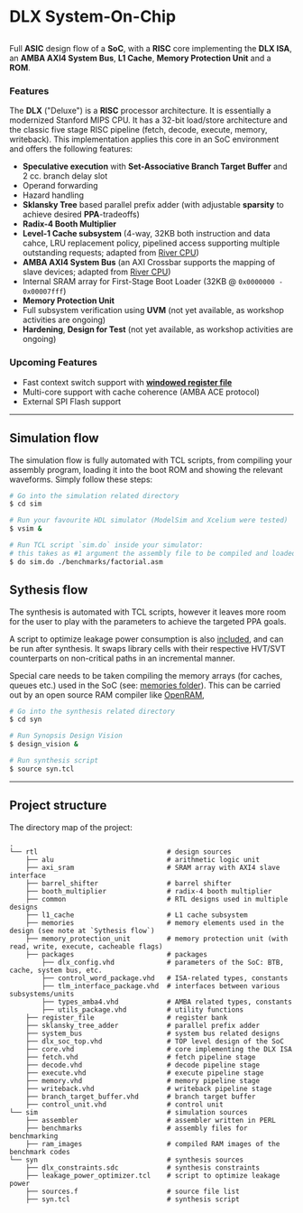 

<h1 style="margin-bottom: 0px;">
DLX System-On-Chip
</h1>
<h3 style="padding: 0px; margin: 0px;">

</h3>
<br>

Full **ASIC** design flow of a **SoC**, with a **RISC** core implementing the **DLX ISA**, an **AMBA AXI4 System Bus**,
**L1 Cache**, **Memory Protection Unit** and a **ROM**.

### Features
The **DLX** ("Deluxe") is a **RISC** processor architecture. It is essentially a modernized Stanford MIPS CPU. It has a 32-bit load/store architecture and the classic five stage RISC pipeline (fetch, decode, execute, memory, writeback). This implementation applies this core in an SoC environment and offers the following features:

- **Speculative execution** with **Set-Associative Branch Target Buffer** and 2 cc. branch delay slot
- Operand forwarding
- Hazard handling
- **Sklansky Tree** based parallel prefix adder (with adjustable **sparsity** to achieve desired **PPA**-tradeoffs)
- **Radix-4 Booth Multiplier**
- **Level-1 Cache subsystem** (4-way, 32KB both instruction and data cahce, LRU replacement policy, pipelined access supporting multiple outstanding requests; adapted from [River CPU](https://github.com/sergeykhbr/riscv_vhdl))
- **AMBA AXI4 System Bus** (an AXI Crossbar supports the mapping of slave devices; adapted from [River CPU](https://github.com/sergeykhbr/riscv_vhdl))
- Internal SRAM array for First-Stage Boot Loader (32KB @ `0x0000000 - 0x00007fff`)
- **Memory Protection Unit**
- Full subsystem verification using **UVM** (not yet available, as workshop activities are ongoing)
- **Hardening**, **Design for Test** (not yet available, as workshop activities are ongoing)

### Upcoming Features
- Fast context switch support with [**windowed register file**](rtl/windowed_register_file)
- Multi-core support with cache coherence (AMBA ACE protocol)
- External SPI Flash support
___

## Simulation flow
The simulation flow is fully automated with TCL scripts, from compiling your assembly program, loading it into the boot
ROM and showing the relevant waveforms. Simply follow these steps:

```bash
# Go into the simulation related directory
$ cd sim

# Run your favourite HDL simulator (ModelSim and Xcelium were tested)
$ vsim &

# Run TCL script `sim.do` inside your simulator:
# this takes as #1 argument the assembly file to be compiled and loaded into the boot ROM
$ do sim.do ./benchmarks/factorial.asm
```

## Sythesis flow
The synthesis is automated with TCL scripts, however it leaves more room for the user to play with the parameters to achieve the targeted PPA goals.

A script to optimize leakage power consumption is also [included](syn/leakage_power_optimizer.tcl), and can be run after synthesis. It swaps library cells with their respective HVT/SVT counterparts on non-critical paths in an incremental manner.

Special care needs to be taken compiling the memory arrays (for caches, queues etc.) used in the SoC (see: [memories folder](rtl/memories)). This can be carried out by an open source RAM compiler
like [OpenRAM](https://openram.org),

```bash
# Go into the synthesis related directory
$ cd syn

# Run Synopsis Design Vision
$ design_vision &

# Run synthesis script
$ source syn.tcl
```
___

## Project structure
The directory map of the project:

```
.
└── rtl                                # design sources
    ├── alu                            # arithmetic logic unit
    ├── axi_sram                       # SRAM array with AXI4 slave interface
    ├── barrel_shifter                 # barrel shifter
    ├── booth_multiplier               # radix-4 booth multiplier
    ├── common                         # RTL designs used in multiple designs
    ├── l1_cache                       # L1 cache subsystem
    ├── memories                       # memory elements used in the design (see note at `Sythesis flow`)
    ├── memory_protection_unit         # memory protection unit (with read, write, execute, cacheable flags)
    ├── packages                       # packages
        ├── dlx_config.vhd             # parameters of the SoC: BTB, cache, system bus, etc.
        ├── control_word_package.vhd   # ISA-related types, constants
        ├── tlm_interface_package.vhd  # interfaces between various subsystems/units
        ├── types_amba4.vhd            # AMBA related types, constants
        ├── utils_package.vhd          # utility functions
    ├── register_file                  # register bank
    ├── sklansky_tree_adder            # parallel prefix adder
    ├── system_bus                     # system bus related designs
    ├── dlx_soc_top.vhd                # TOP level design of the SoC
    ├── core.vhd                       # core implementing the DLX ISA
    ├── fetch.vhd                      # fetch pipeline stage
    ├── decode.vhd                     # decode pipeline stage
    ├── execute.vhd                    # execute pipeline stage
    ├── memory.vhd                     # memory pipeline stage
    ├── writeback.vhd                  # writeback pipeline stage
    ├── branch_target_buffer.vhd       # branch target buffer
    ├── control_unit.vhd               # control unit
└── sim                                # simulation sources
    ├── assembler                      # assembler written in PERL
    ├── benchmarks                     # assembly files for benchmarking
    ├── ram_images                     # compiled RAM images of the benchmark codes
└── syn                                # synthesis sources
    ├── dlx_constraints.sdc            # synthesis constraints
    ├── leakage_power_optimizer.tcl    # script to optimize leakage power
    ├── sources.f                      # source file list
    ├── syn.tcl                        # synthesis script
```
